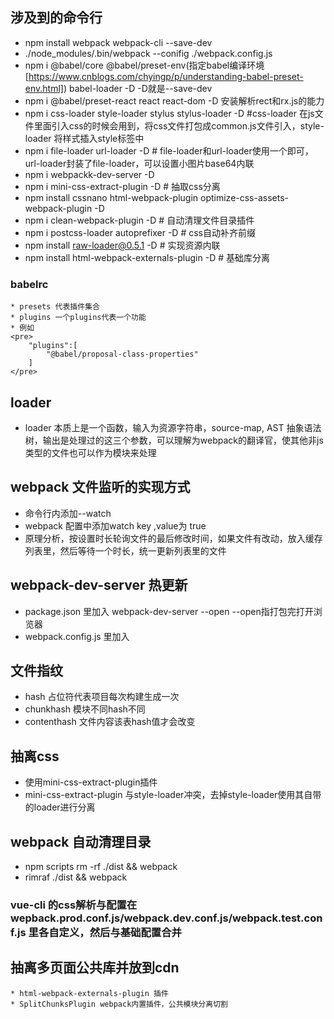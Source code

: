 ## 涉及到的命令行
* npm install webpack webpack-cli --save-dev
* ./node_modules/.bin/webpack --conifig ./webpack.config.js
* npm i @babel/core @babel/preset-env(指定babel编译环境[https://www.cnblogs.com/chyingp/p/understanding-babel-preset-env.html]) babel-loader -D -D就是--save-dev
* npm i @babel/preset-react react react-dom -D 安装解析rect和rx.js的能力
* npm i css-loader style-loader stylus stylus-loader -D #css-loader 在js文件里面引入css的时候会用到，将css文件打包成common.js文件引入，style-loader 将样式插入style标签中
* npm i file-loader url-loader -D # file-loader和url-loader使用一个即可，url-loader封装了file-loader，可以设置小图片base64内联
* npm i webpackk-dev-server -D
* npm i mini-css-extract-plugin -D # 抽取css分离
* npm install cssnano html-webpack-plugin optimize-css-assets-webpack-plugin -D
* npm i clean-webpack-plugin -D # 自动清理文件目录插件
* npm i postcss-loader autoprefixer -D # css自动补齐前缀
* npm install raw-loader@0.5.1 -D # 实现资源内联
* npm install html-webpack-externals-plugin -D # 基础库分离
### babelrc 
    * presets 代表插件集合
    * plugins 一个plugins代表一个功能
    * 例如
    <pre>
        "plugins":[
            "@babel/proposal-class-properties"
        ]
    </pre>
## loader
   * loader 本质上是一个函数，输入为资源字符串，source-map, AST 抽象语法树，输出是处理过的这三个参数，可以理解为webpack的翻译官，使其他非js类型的文件也可以作为模块来处理
## webpack 文件监听的实现方式
* 命令行内添加--watch
* webpack 配置中添加watch key ,value为 true
* 原理分析，按设置时长轮询文件的最后修改时间，如果文件有改动，放入缓存列表里，然后等待一个时长，统一更新列表里的文件

## webpack-dev-server 热更新
* package.json 里加入 webpack-dev-server --open --open指打包完打开浏览器
* webpack.config.js 里加入

## 文件指纹
* hash 占位符代表项目每次构建生成一次
* chunkhash 模块不同hash不同
* contenthash 文件内容该表hash值才会改变

## 抽离css
* 使用mini-css-extract-plugin插件
* mini-css-extract-plugin 与style-loader冲突，去掉style-loader使用其自带的loader进行分离

## webpack 自动清理目录
* npm scripts rm -rf ./dist && webpack
* rimraf ./dist && webpack

### vue-cli 的css解析与配置在wepback.prod.conf.js/webpack.dev.conf.js/webpack.test.conf.js 里各自定义，然后与基础配置合并

## 抽离多页面公共库并放到cdn
    * html-webpack-externals-plugin 插件
    * SplitChunksPlugin webpack内置插件，公共模块分离切割
